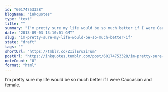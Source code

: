 ```yaml
---
id: "60174753328"
blogName: "inkquotes"
type: "text"
title: ""
summary: "I'm pretty sure my life would be so much better if I were Caucasian and female. "
date: "2013-09-03 13:10:01 GMT"
slug: "im-pretty-sure-my-life-would-be-so-much-better-if"
state: "draft"
tags: ""
shortUrl: "https://tmblr.co/ZIilEru2iTum"
postUrl: "https://inkquotes.tumblr.com/post/60174753328/im-pretty-sure-my-life-would-be-so-much-better-if"
noteCount: "0"
format: "html"
---
```


I’m pretty sure my life would be so much better if I were Caucasian and female.